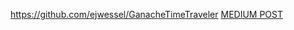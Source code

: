 https://github.com/ejwessel/GanacheTimeTraveler
[MEDIUM POST](https://medium.com/fluidity/standing-the-time-of-test-b906fcc374a9)
